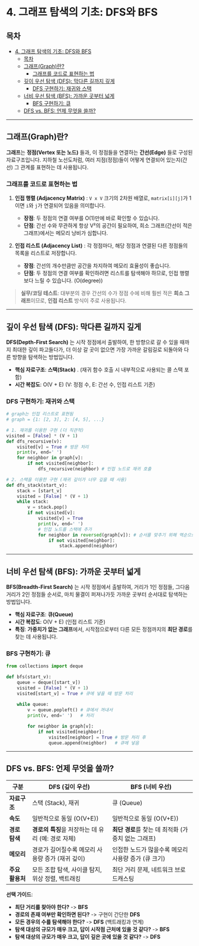 # 4. 그래프 탐색의 기초: DFS와 BFS

## 목차
- [4. 그래프 탐색의 기초: DFS와 BFS](#4-그래프-탐색의-기초-dfs와-bfs)
  - [목차](#목차)
  - [그래프(Graph)란?](#그래프graph란)
    - [그래프를 코드로 표현하는 법](#그래프를-코드로-표현하는-법)
  - [깊이 우선 탐색 (DFS): 막다른 길까지 깊게](#깊이-우선-탐색-dfs-막다른-길까지-깊게)
    - [DFS 구현하기: 재귀와 스택](#dfs-구현하기-재귀와-스택)
  - [너비 우선 탐색 (BFS): 가까운 곳부터 넓게](#너비-우선-탐색-bfs-가까운-곳부터-넓게)
    - [BFS 구현하기: 큐](#bfs-구현하기-큐)
  - [DFS vs. BFS: 언제 무엇을 쓸까?](#dfs-vs-bfs-언제-무엇을-쓸까)

---

## 그래프(Graph)란?

**그래프**는 **정점(Vertex 또는 노드)** 들과, 이 정점들을 연결하는 **간선(Edge)** 들로 구성된 자료구조입니다. 지하철 노선도처럼, 여러 지점(정점)들이 어떻게 연결되어 있는지(간선) 그 관계를 표현하는 데 사용됩니다.

### 그래프를 코드로 표현하는 법

1.  **인접 행렬 (Adjacency Matrix)** : `V x V` 크기의 2차원 배열로, `matrix[i][j]`가 1이면 `i`와 `j`가 연결되어 있음을 의미합니다.
    - **장점**: 두 정점의 연결 여부를 O(1)만에 바로 확인할 수 있습니다.
    - **단점**: 간선 수와 무관하게 항상 V²의 공간이 필요하여, 희소 그래프(간선이 적은 그래프)에서는 메모리 낭비가 심합니다.

2.  **인접 리스트 (Adjacency List)** : 각 정점마다, 해당 정점과 연결된 다른 정점들의 목록을 리스트로 저장합니다.
    - **장점**: 간선의 개수만큼만 공간을 차지하여 메모리 효율성이 좋습니다.
    - **단점**: 두 정점의 연결 여부를 확인하려면 리스트를 탐색해야 하므로, 인접 행렬보다 느릴 수 있습니다. (O(degree))

> **실무/코딩 테스트**: 대부분의 경우 간선의 수가 정점 수에 비해 훨씬 적은 **희소 그래프**이므로, **인접 리스트** 방식이 주로 사용됩니다.

---

## 깊이 우선 탐색 (DFS): 막다른 길까지 깊게

**DFS(Depth-First Search)** 는 시작 정점에서 출발하여, 한 방향으로 갈 수 있을 때까지 최대한 깊이 파고들다가, 더 이상 갈 곳이 없으면 가장 가까운 갈림길로 되돌아와 다른 방향을 탐색하는 방법입니다.

- **핵심 자료구조**: **스택(Stack)** . (재귀 함수 호출 시 내부적으로 사용되는 콜 스택 포함)
- **시간 복잡도**: O(V + E) (V: 정점 수, E: 간선 수, 인접 리스트 기준)

### DFS 구현하기: 재귀와 스택

```python
# graph는 인접 리스트로 표현됨
# graph = {1: [2, 3], 2: [4, 5], ...}

# 1. 재귀를 이용한 구현 (더 직관적)
visited = [False] * (V + 1)
def dfs_recursive(v):
    visited[v] = True # 방문 처리
    print(v, end=' ')
    for neighbor in graph[v]:
        if not visited[neighbor]:
            dfs_recursive(neighbor) # 인접 노드로 재귀 호출

# 2. 스택을 이용한 구현 (재귀 깊이가 너무 깊을 때 사용)
def dfs_stack(start_v):
    stack = [start_v]
    visited = [False] * (V + 1)
    while stack:
        v = stack.pop()
        if not visited[v]:
            visited[v] = True
            print(v, end=' ')
            # 인접 노드를 스택에 추가
            for neighbor in reversed(graph[v]): # 순서를 맞추기 위해 역순으로
                if not visited[neighbor]:
                    stack.append(neighbor)
```

---

## 너비 우선 탐색 (BFS): 가까운 곳부터 넓게

**BFS(Breadth-First Search)** 는 시작 정점에서 출발하여, 거리가 1인 정점들, 그다음 거리가 2인 정점들 순서로, 마치 물결이 퍼져나가듯 가까운 곳부터 순서대로 탐색하는 방법입니다.

- **핵심 자료구조**: **큐(Queue)** 
- **시간 복잡도**: O(V + E) (인접 리스트 기준)
- **특징**: **가중치가 없는 그래프**에서, 시작점으로부터 다른 모든 정점까지의 **최단 경로**를 찾는 데 사용됩니다.

### BFS 구현하기: 큐

```python
from collections import deque

def bfs(start_v):
    queue = deque([start_v])
    visited = [False] * (V + 1)
    visited[start_v] = True # 큐에 넣을 때 방문 처리

    while queue:
        v = queue.popleft() # 큐에서 꺼내서
        print(v, end=' ')   # 처리
        
        for neighbor in graph[v]:
            if not visited[neighbor]:
                visited[neighbor] = True # 방문 처리 후
                queue.append(neighbor)   # 큐에 넣음
```

---

## DFS vs. BFS: 언제 무엇을 쓸까?

| 구분 | DFS (깊이 우선) | BFS (너비 우선) |
|---|---|---|
| **자료구조** | 스택 (Stack), 재귀 | 큐 (Queue) |
| **속도** | 일반적으로 동일 (O(V+E)) | 일반적으로 동일 (O(V+E)) |
| **경로 탐색** | **경로의 특징**을 저장하는 데 유리 (예: 경로 자체) | **최단 경로**를 찾는 데 최적화 (가중치 없는 그래프) |
| **메모리** | 경로가 길어질수록 메모리 사용량 증가 (재귀 깊이) | 인접한 노드가 많을수록 메모리 사용량 증가 (큐 크기) |
| **주요 활용처** | 모든 조합 탐색, 사이클 탐지, 위상 정렬, 백트래킹 | 최단 거리 문제, 네트워크 브로드캐스팅 |

**선택 가이드**:
- **최단 거리를 찾아야 한다?** -> **BFS**
- **경로의 존재 여부만 확인하면 된다?** -> 구현이 간단한 **DFS**
- **모든 경우의 수를 탐색해야 한다?** -> **DFS** (백트래킹과 연계)
- **탐색 대상의 규모가 매우 크고, 답이 시작점 근처에 있을 것 같다?** -> **BFS**
- **탐색 대상의 규모가 매우 크고, 답이 깊은 곳에 있을 것 같다?** -> **DFS**